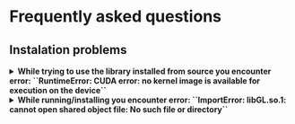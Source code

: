 # Frequently asked questions

## Instalation problems
<details>
    <summary>
        <b>While trying to use the library installed from source you encounter error: ``RuntimeError: CUDA error: no kernel image is available for execution on the device``</b>
    </summary>

    This error indicates that you actually have pytorch version which does not have CUDA enabled. To solve that you should refer to [https://pytorch.org/get-started/previous-versions/](https://pytorch.org/get-started/previous-versions/). 

</details>
<details>
    <summary>
        <b>While running/installing you encounter error: ``ImportError: libGL.so.1: cannot open shared object file: No such file or directory``</b>
    </summary>

You should download the following libraries (often already installed in basic distribution of Unix):
```
apt-get install ffmpeg libsm6 libxext6  -y
```

Source: [StackOverflow](https://stackoverflow.com/questions/55313610/importerror-libgl-so-1-cannot-open-shared-object-file-no-such-file-or-directo)
</details>